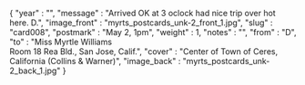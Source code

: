 {
  "year" : "",
  "message" : "Arrived OK at 3 oclock had nice trip over hot here. D.",
  "image_front" : "myrts_postcards_unk-2_front_1.jpg",
  "slug" : "card008",
  "postmark" : "May 2, 1pm",
  "weight" : 1,
  "notes" : "",
  "from" : "D",
  "to" : "Miss Myrtle Williams<br> Room 18 Rea Bld., San Jose, Calif.",
  "cover" : "Center of Town of Ceres, California (Collins & Warner)",
  "image_back" : "myrts_postcards_unk-2_back_1.jpg"
}
